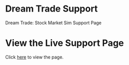 # Dream Trade Support
Dream Trade: Stock Market Sim Support Page

# View the Live Support Page
Click [here](https://rivascva.github.io/DreamTradeSupport/) to view the page.
